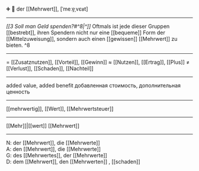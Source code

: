 ➕ 🔵 der [[Mehrwert]], [ˈmeːɐ̯ˌvɛʁt]

---
*[[3 Soll man Geld spenden?#^8|^]]* Oftmals ist jede dieser Gruppen [[bestrebt]], ihren Spendern nicht nur eine [[bequeme]] Form der [[Mittelzuweisung]], sondern auch einen [[gewissen]] [[Mehrwert]] zu bieten. ^8

---
= [[Zusatznutzen]], [[Vorteil]], [[Gewinn]]
≈ [[Nutzen]], [[Ertrag]], [[Plus]]
≠ [[Verlust]], [[Schaden]], [[Nachteil]]

---
added value, added benefit
добавленная стоимость, дополнительная ценность

---
[[mehrwertig]], [[Wert]], [[Mehrwertsteuer]]

---
[[Mehr]]|[[wert]]
[[Mehrwert]]


---
N: der [[Mehrwert]], die [[Mehrwerte]]  
A: den [[Mehrwert]], die [[Mehrwerte]]  
G: des [[Mehrwertes]], der [[Mehrwerte]]  
D: dem [[Mehrwert]], den [[Mehrwerten]]
, [[schaden]]